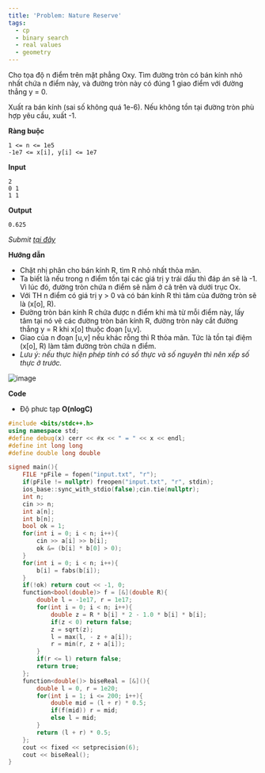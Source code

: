 ```yaml
---
title: 'Problem: Nature Reserve'
tags:
  - cp
  - binary search
  - real values
  - geometry
---
```

Cho tọa độ n điểm trên mặt phẳng Oxy. Tìm đường tròn có bán kính nhỏ nhất chứa n điểm này, và đường tròn này có đúng 1 giao điểm với đường thẳng y = 0.

Xuất ra bán kính (sai số không quá 1e-6). Nếu không tồn tại đường tròn phù hợp yêu cầu, xuất -1.

**Ràng buộc**

```
1 <= n <= 1e5
-1e7 <= x[i], y[i] <= 1e7
```

**Input**

```
2
0 1
1 1
```

**Output**

```
0.625
```

<!--more-->

*Submit [tại đây](https://codeforces.com/contest/1059/problem/D)*

**Hướng dẫn**

- Chặt nhị phân cho bán kính R, tìm R nhỏ nhất thỏa mãn.
- Ta biết là nếu trong n điểm tồn tại các giá trị y trái dấu thì đáp án sẽ là -1. Vì lúc đó, đường tròn chứa n điểm sẽ nằm ở cả trên và dưới trục Ox.
- Với TH n điểm có giá trị y > 0 và có bán kính R thì tâm của đường tròn sẽ là (x[o], R).
- Đường tròn bán kính R chứa được n điểm khi mà từ mỗi điểm này, lấy tâm tại nó vẽ các đường tròn bán kính R, đường tròn này cắt đường thẳng y = R khi x[o] thuộc đoạn [u,v].
- Giao của n đoạn [u,v] nếu khác rỗng thì R thỏa mãn. Tức là tồn tại điệm (x[o], R) làm tâm đường tròn chứa n điểm.
- *Lưu ý: nếu thực hiện phép tính có số thực và số nguyên thì nên xếp số thực ở trước.*

![image](https://user-images.githubusercontent.com/83690404/145004000-d5b037d4-0330-4eb8-8f0b-6b6b1f4a6897.png)


**Code**

- Độ phưc tạp **O(nlogC)**

```cpp
#include <bits/stdc++.h>
using namespace std;
#define debug(x) cerr << #x << " = " << x << endl;
#define int long long
#define double long double

signed main(){
    FILE *pFile = fopen("input.txt", "r");
    if(pFile != nullptr) freopen("input.txt", "r", stdin);
    ios_base::sync_with_stdio(false);cin.tie(nullptr);
    int n;
    cin >> n;
    int a[n];
    int b[n];
    bool ok = 1;
    for(int i = 0; i < n; i++){
        cin >> a[i] >> b[i];
        ok &= (b[i] * b[0] > 0);
    }
    for(int i = 0; i < n; i++){
        b[i] = fabs(b[i]);
    }
    if(!ok) return cout << -1, 0;
    function<bool(double)> f = [&](double R){
        double l = -1e17, r = 1e17;
        for(int i = 0; i < n; i++){
            double z = R * b[i] * 2 - 1.0 * b[i] * b[i];
            if(z < 0) return false;
            z = sqrt(z);
            l = max(l, - z + a[i]);
            r = min(r, z + a[i]);
        }
        if(r <= l) return false;
        return true;
    };
    function<double()> biseReal = [&](){
        double l = 0, r = 1e20;
        for(int i = 1; i <= 200; i++){
            double mid = (l + r) * 0.5;
            if(f(mid)) r = mid;
            else l = mid;
        }
        return (l + r) * 0.5;
    };
    cout << fixed << setprecision(6);
    cout << biseReal();
}
```

